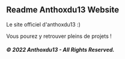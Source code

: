 ## Readme Anthoxdu13 Website

Le site officiel d'anthoxdu13 :)

Vous pourez y retrouver pleins de projets !

##### © 2022 Anthoxdu13 - All Rights Reserved.